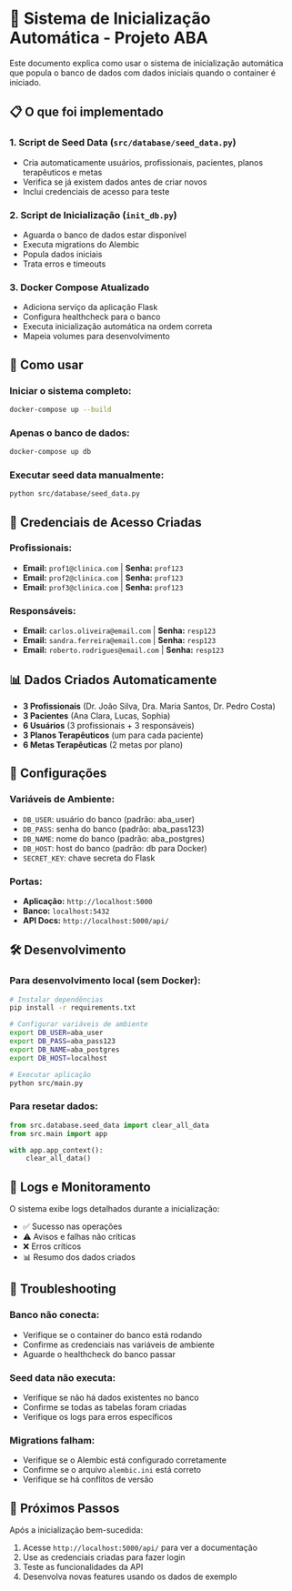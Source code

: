 # 🚀 Sistema de Inicialização Automática - Projeto ABA

Este documento explica como usar o sistema de inicialização automática que popula o banco de dados com dados iniciais quando o container é iniciado.

## 📋 O que foi implementado

### 1. Script de Seed Data (`src/database/seed_data.py`)
- Cria automaticamente usuários, profissionais, pacientes, planos terapêuticos e metas
- Verifica se já existem dados antes de criar novos
- Inclui credenciais de acesso para teste

### 2. Script de Inicialização (`init_db.py`)
- Aguarda o banco de dados estar disponível
- Executa migrations do Alembic
- Popula dados iniciais
- Trata erros e timeouts

### 3. Docker Compose Atualizado
- Adiciona serviço da aplicação Flask
- Configura healthcheck para o banco
- Executa inicialização automática na ordem correta
- Mapeia volumes para desenvolvimento

## 🎯 Como usar

### Iniciar o sistema completo:
```bash
docker-compose up --build
```

### Apenas o banco de dados:
```bash
docker-compose up db
```

### Executar seed data manualmente:
```bash
python src/database/seed_data.py
```

## 🔑 Credenciais de Acesso Criadas

### Profissionais:
- **Email:** `prof1@clinica.com` | **Senha:** `prof123`
- **Email:** `prof2@clinica.com` | **Senha:** `prof123`  
- **Email:** `prof3@clinica.com` | **Senha:** `prof123`

### Responsáveis:
- **Email:** `carlos.oliveira@email.com` | **Senha:** `resp123`
- **Email:** `sandra.ferreira@email.com` | **Senha:** `resp123`
- **Email:** `roberto.rodrigues@email.com` | **Senha:** `resp123`

## 📊 Dados Criados Automaticamente

- **3 Profissionais** (Dr. João Silva, Dra. Maria Santos, Dr. Pedro Costa)
- **3 Pacientes** (Ana Clara, Lucas, Sophia)
- **6 Usuários** (3 profissionais + 3 responsáveis)
- **3 Planos Terapêuticos** (um para cada paciente)
- **6 Metas Terapêuticas** (2 metas por plano)

## 🔧 Configurações

### Variáveis de Ambiente:
- `DB_USER`: usuário do banco (padrão: aba_user)
- `DB_PASS`: senha do banco (padrão: aba_pass123)
- `DB_NAME`: nome do banco (padrão: aba_postgres)
- `DB_HOST`: host do banco (padrão: db para Docker)
- `SECRET_KEY`: chave secreta do Flask

### Portas:
- **Aplicação:** `http://localhost:5000`
- **Banco:** `localhost:5432`
- **API Docs:** `http://localhost:5000/api/`

## 🛠️ Desenvolvimento

### Para desenvolvimento local (sem Docker):
```bash
# Instalar dependências
pip install -r requirements.txt

# Configurar variáveis de ambiente
export DB_USER=aba_user
export DB_PASS=aba_pass123
export DB_NAME=aba_postgres
export DB_HOST=localhost

# Executar aplicação
python src/main.py
```

### Para resetar dados:
```python
from src.database.seed_data import clear_all_data
from src.main import app

with app.app_context():
    clear_all_data()
```

## 📝 Logs e Monitoramento

O sistema exibe logs detalhados durante a inicialização:
- ✅ Sucesso nas operações
- ⚠️ Avisos e falhas não críticas
- ❌ Erros críticos
- 📊 Resumo dos dados criados

## 🚨 Troubleshooting

### Banco não conecta:
- Verifique se o container do banco está rodando
- Confirme as credenciais nas variáveis de ambiente
- Aguarde o healthcheck do banco passar

### Seed data não executa:
- Verifique se não há dados existentes no banco
- Confirme se todas as tabelas foram criadas
- Verifique os logs para erros específicos

### Migrations falham:
- Verifique se o Alembic está configurado corretamente
- Confirme se o arquivo `alembic.ini` está correto
- Verifique se há conflitos de versão

## 🎉 Próximos Passos

Após a inicialização bem-sucedida:
1. Acesse `http://localhost:5000/api/` para ver a documentação
2. Use as credenciais criadas para fazer login
3. Teste as funcionalidades da API
4. Desenvolva novas features usando os dados de exemplo
